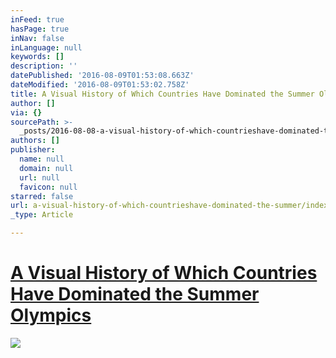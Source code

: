 ```yaml
---
inFeed: true
hasPage: true
inNav: false
inLanguage: null
keywords: []
description: ''
datePublished: '2016-08-09T01:53:08.663Z'
dateModified: '2016-08-09T01:53:02.758Z'
title: A Visual History of Which Countries Have Dominated the Summer Olympics
author: []
via: {}
sourcePath: >-
  _posts/2016-08-08-a-visual-history-of-which-countrieshave-dominated-the-summer.md
authors: []
publisher:
  name: null
  domain: null
  url: null
  favicon: null
starred: false
url: a-visual-history-of-which-countrieshave-dominated-the-summer/index.html
_type: Article

---
```

# [A Visual History of Which Countries Have Dominated the Summer Olympics][0]
![](https://the-grid-user-content.s3-us-west-2.amazonaws.com/a146dcd1-5b74-4da1-b15d-ba6172791b59.png)

[0]: http://www.nytimes.com/interactive/2016/08/08/sports/olympics/history-olympic-dominance-charts.html